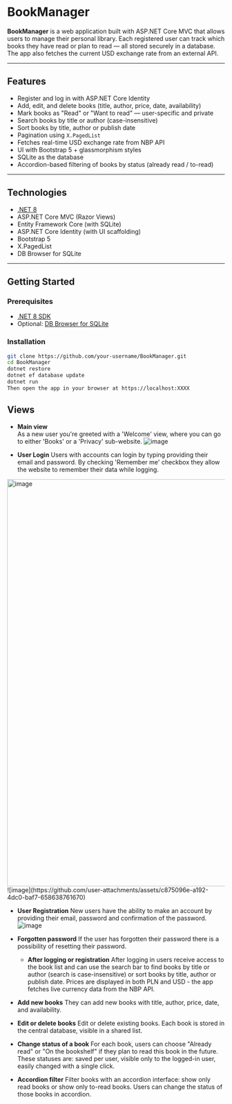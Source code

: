 # BookManager

**BookManager** is a web application built with ASP.NET Core MVC that allows users to manage their personal library. Each registered user can track which books they have read or plan to read — all stored securely in a database. The app also fetches the current USD exchange rate from an external API.

---

## Features

- Register and log in with ASP.NET Core Identity
- Add, edit, and delete books (title, author, price, date, availability)
- Mark books as "Read" or "Want to read" — user-specific and private
- Search books by title or author (case-insensitive)
- Sort books by title, author or publish date
- Pagination using `X.PagedList`
- Fetches real-time USD exchange rate from NBP API
- UI with Bootstrap 5 + glassmorphism styles
- SQLite as the database
- Accordion-based filtering of books by status (already read / to-read)

---

## Technologies

- [.NET 8](https://dotnet.microsoft.com/)
- ASP.NET Core MVC (Razor Views)
- Entity Framework Core (with SQLite)
- ASP.NET Core Identity (with UI scaffolding)
- Bootstrap 5
- X.PagedList
- DB Browser for SQLite

---

## Getting Started

### Prerequisites

- [.NET 8 SDK](https://dotnet.microsoft.com/en-us/download)
- Optional: [DB Browser for SQLite](https://sqlitebrowser.org/)

### Installation

```bash
git clone https://github.com/your-username/BookManager.git
cd BookManager
dotnet restore
dotnet ef database update
dotnet run
Then open the app in your browser at https://localhost:XXXX 
```

## Views

- **Main view**  
    As a new user you're greeted with a 'Welcome' view, where you can go to either 'Books' or a 'Privacy' sub-website.
![image](https://github.com/user-attachments/assets/51eebce3-bec1-4676-a2df-95e9aab4b303)


- **User Login**
    Users with accounts can login by typing providing their email and password. By checking 'Remember me' checkbox they allow the website to remember their data while logging.
<img width="941" alt="image" src="https://github.com/user-attachments/assets/ec54e25f-c2fb-407f-a5fd-8126442cc629" />
![image](https://github.com/user-attachments/assets/c875096e-a192-4dc0-baf7-658638761670)


- **User Registration**
    New users have the ability to make an account by providing their email, password and confirmation of the password.
![image](https://github.com/user-attachments/assets/f7246906-26ad-4ed2-8ecc-ac5f7f91c076)


- **Forgotten password**
   If the user has forgotten their password there is a possibility of resetting their password.


  - **After logging or registration**
   After logging in users receive access to the book list and can use the search bar to find books by title or author (search is case-insensitive) or sort books by title, author or publish date. Prices are displayed in both PLN and USD - the app fetches live currency data from the NBP API.


- **Add new books**
  They can add new books with title, author, price, date, and availability.


- **Edit or delete books**
  Edit or delete existing books. Each book is stored in the central database, visible in a shared list.


- **Change status of a book**
  For each book, users can choose "Already read" or "On the bookshelf" if they plan to read this book in the future.
  These statuses are: saved per user, visible only to the logged-in user, easily changed with a single click.


- **Accordion filter**
  Filter books with an accordion interface: show only read books or show only to-read books. Users can change the status of those books in accordion.


  









